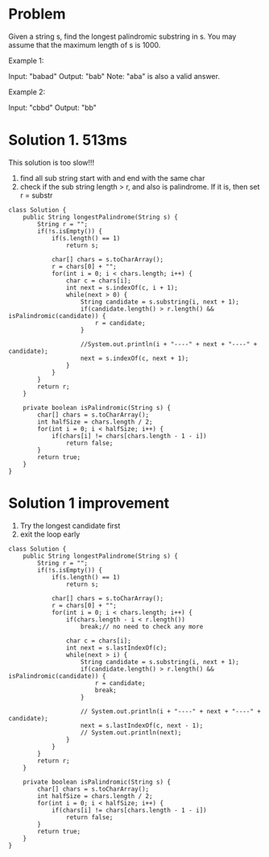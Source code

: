 # Problem

Given a string s, find the longest palindromic substring in s. You may assume that the maximum length of s is 1000.

Example 1:

Input: "babad"
Output: "bab"
Note: "aba" is also a valid answer.   

Example 2:

Input: "cbbd"
Output: "bb"


# Solution 1.   513ms
This solution is too slow!!!
1. find all sub string start with and end with the same char
2. check if the sub string length > r, and also is palindrome. If it is, then set r = substr

```
class Solution {
    public String longestPalindrome(String s) {
        String r = "";
        if(!s.isEmpty()) {
            if(s.length() == 1)
                return s;
            
            char[] chars = s.toCharArray();
            r = chars[0] + "";
            for(int i = 0; i < chars.length; i++) {
                char c = chars[i];
                int next = s.indexOf(c, i + 1);
                while(next > 0) {
                    String candidate = s.substring(i, next + 1);
                    if(candidate.length() > r.length() && isPalindromic(candidate)) {
                        r = candidate;
                    }
                        
                    //System.out.println(i + "----" + next + "----" + candidate);
                    next = s.indexOf(c, next + 1);
                }
            }
        }
        return r;
    }
    
    private boolean isPalindromic(String s) {
        char[] chars = s.toCharArray();
        int halfSize = chars.length / 2;
        for(int i = 0; i < halfSize; i++) {
            if(chars[i] != chars[chars.length - 1 - i])
                return false;
        }
        return true;
    }
}
```

# Solution 1 improvement
1. Try the longest candidate first
2. exit the loop early

```
class Solution {
    public String longestPalindrome(String s) {
        String r = "";
        if(!s.isEmpty()) {
            if(s.length() == 1)
                return s;
            
            char[] chars = s.toCharArray();
            r = chars[0] + "";
            for(int i = 0; i < chars.length; i++) {
                if(chars.length - i < r.length())
                    break;// no need to check any more
                
                char c = chars[i];
                int next = s.lastIndexOf(c);
                while(next > i) {
                    String candidate = s.substring(i, next + 1);
                    if(candidate.length() > r.length() && isPalindromic(candidate)) {
                        r = candidate;
                        break;
                    }
                        
                    // System.out.println(i + "----" + next + "----" + candidate);
                    next = s.lastIndexOf(c, next - 1);
                    // System.out.println(next);
                }
            }
        }
        return r;
    }
    
    private boolean isPalindromic(String s) {
        char[] chars = s.toCharArray();
        int halfSize = chars.length / 2;
        for(int i = 0; i < halfSize; i++) {
            if(chars[i] != chars[chars.length - 1 - i])
                return false;
        }
        return true;
    }
}
```
